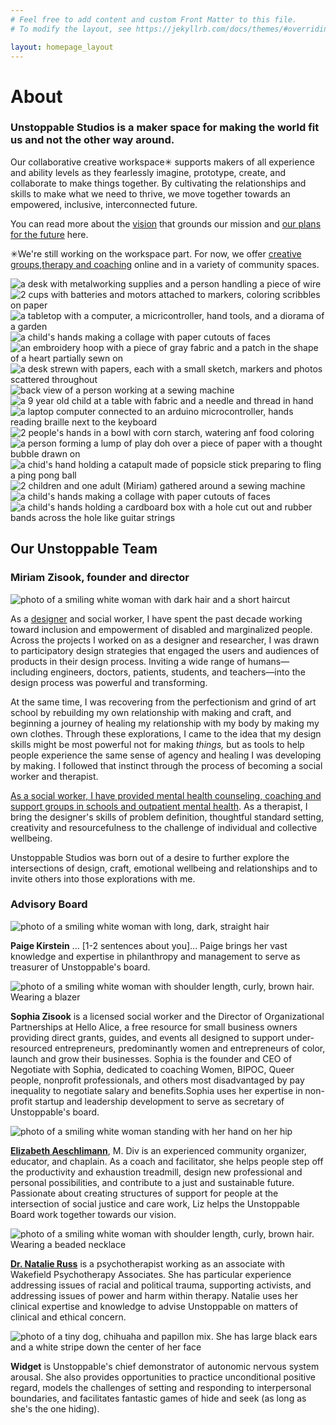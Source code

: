 ```yaml
---
# Feel free to add content and custom Front Matter to this file.
# To modify the layout, see https://jekyllrb.com/docs/themes/#overriding-theme-defaults

layout: homepage_layout
---
```

# About 
### Unstoppable Studios is a maker space for making the world fit us and not the other way around.

Our collaborative creative workspace✳︎ supports makers of all experience and ability levels as they fearlessly imagine, prototype, create, and collaborate to make things together. By cultivating the relationships and skills to make what we need to thrive, we move together towards an empowered, inclusive, interconnected future.

You can read more about the [vision](vision.html) that grounds our mission and [our plans for the future](future.html) here.

✳︎We're still working on the workspace part. For now, we offer [creative groups](),[therapy and coaching]() online and in a variety of community spaces. 


<div id="slideshow">


  <img class="mySlides" src="images/slideshow/1.jpg" alt="a desk with metalworking supplies and a person handling a piece of wire">
  <img class="mySlides" src="images/slideshow/2.jpg" alt = "2 cups with batteries and motors attached to markers, coloring scribbles on paper">
  <img class="mySlides" src="images/slideshow/3.jpg" alt = "a tabletop with a computer, a micricontroller, hand tools, and a diorama of a garden">
  <img class="mySlides" src="images/slideshow/4.jpg" alt = "a child's hands making a collage with paper cutouts of faces">
  <img class="mySlides" src="images/slideshow/5.jpg" alt = "an embroidery hoop with a piece of gray fabric and a patch in the shape of a heart partially sewn on">
  <img class="mySlides" src="images/slideshow/7.jpg" alt = "a desk strewn with papers, each with a small sketch, markers and photos scattered throughout">
  <img class="mySlides" src="images/slideshow/8.jpg" alt = "back view of a person working at a sewing machine">
  <img class="mySlides" src="images/slideshow/10.jpg" alt = "a 9 year old child at a table with fabric and a needle and thread in hand">
  <img class="mySlides" src="images/slideshow/11.jpg" alt = "a laptop computer connected to an arduino microcontroller, hands reading braille next to the keyboard">
  <img class="mySlides" src="images/slideshow/12.jpg" alt = "2 people's hands in a bowl with corn starch, watering anf food coloring">
  <img class="mySlides" src="images/slideshow/13.jpg" alt = "a person forming a lump of play doh over a piece of paper with a thought bubble drawn on">
  <img class="mySlides" src="images/slideshow/15.jpg" alt = "a chid's hand holding a catapult made of popsicle stick preparing to fling a ping pong ball">
  <img class="mySlides" src="images/slideshow/16.jpg" alt= "2 children and one adult (Miriam) gathered around a sewing machine">
  <img class="mySlides" src="images/slideshow/18.jpg" alt = "a child's hands making a collage with paper cutouts of faces">
  <img class="mySlides" src="images/slideshow/19.jpg" alt= "a child's hands holding a cardboard box with a hole cut out and rubber bands across the hole like guitar strings">


  
</div>

<script>
var myIndex = 0;


var element = document.getElementById("main-container")
var width = element.offsetWidth * .75; 

document.getElementById("slideshow").style.width = width + "px";
document.getElementById("slideshow").style.height = width + "px";
carousel();

function carousel() {
  var i;
  var x = document.getElementsByClassName("mySlides");
  for (i = 0; i < x.length; i++) {
    x[i].style.display = "none";  
  }
  myIndex++;
  if (myIndex > x.length) {myIndex = 1}    
  x[myIndex-1].style.display = "block";  
  setTimeout(carousel, 4000); // Change image every 2 seconds
}
</script>



## Our Unstoppable Team

### Miriam Zisook, founder and director

<img class="headshot" src="images/headshot-miriam.jpeg" alt="photo of a smiling white woman with dark hair and a short haircut" title="Miriam Zisook"/>

As a [designer](http://miriamzisook.com/projects) and social worker, I have spent the past decade working toward inclusion and empowerment of disabled and marginalized people. Across the projects I worked on as a designer and researcher, I was drawn to participatory design strategies that engaged the users and audiences of products in their design process. Inviting a wide range of humans&#8212;including engineers, doctors, patients, students, and teachers&#8212;into the design process was powerful and transforming. 

At the same time, I was recovering from the perfectionism and grind of art school by rebuilding my own relationship with making and craft, and beginning a journey of healing my relationship with my body by making my own clothes. Through these explorations, I came to the idea that my design skills might be most powerful not for making *things,* but as tools to help people experience the same sense of agency and healing I was developing by making. I followed that instinct through the process of becoming a social worker and therapist. 

[As a social worker, I have provided mental health counseling, coaching and support groups in schools and outpatient mental health](http://www.miriamzisook.com/resume/). As a therapist, I bring the designer&#39;s skills of problem definition, thoughtful standard setting, creativity and resourcefulness to the challenge of individual and collective wellbeing.

Unstoppable Studios was born out of a desire to further explore the intersections of design, craft, emotional wellbeing and relationships and to invite others into those explorations with me. 

### Advisory Board

<img class="headshot" src="images/headshot-paige.jpeg" alt="photo of a smiling white woman with long, dark, straight hair" title="Paige Kirstein"/>

**Paige Kirstein** ... [1-2 sentences about you]... Paige brings her vast knowledge and expertise in philanthropy and management to serve as treasurer of Unstoppable&#39;s board. 

<img class="headshot" src="images/headshot-sophie.jpeg" alt="photo of a smiling white woman with shoulder length, curly, brown hair. Wearing a blazer" title="Sophia Zisook"/>

**Sophia Zisook** is a licensed social worker and the Director of Organizational Partnerships at Hello Alice, a free resource for small business owners providing direct grants, guides, and events all designed to support under-resourced entrepreneurs, predominantly women and entrepreneurs of color, launch and grow their businesses. Sophia is the founder and CEO of Negotiate with Sophia, dedicated to coaching Women, BIPOC, Queer people, nonprofit professionals, and others most disadvantaged by pay inequality to negotiate salary and benefits.Sophia uses her expertise in non-profit startup and leadership development to serve as secretary of Unstoppable&#39;s board. 

<img class="headshot" src="images/headshot-liz.jpeg" alt="photo of a smiling white woman standing with her hand on her hip" title="Elizabeth Aeschlimann"/>

**[Elizabeth Aeschlimann](https://www.lizaeschlimann.com/welcome)**, M. Div is an experienced community organizer, educator, and chaplain. As a coach and facilitator, she helps people step off the productivity and exhaustion treadmill, design new professional and personal possibilities, and contribute to a just and sustainable future. Passionate about creating structures of support for people at the intersection of social justice and care work, Liz helps the Unstoppable Board work together towards our vision. 

<img class="headshot" src="images/headshot-natalie.jpeg" alt="photo of a smiling white woman with shoulder length, curly, brown hair. Wearing a beaded necklace" title="Natalie Russ"/>

**[Dr. Natalie Russ](https://www.natalierusspsyd.com/)** is a psychotherapist working as an associate with Wakefield Psychotherapy Associates. She has particular experience addressing issues of racial and political trauma, supporting activists, and addressing issues of power and harm within therapy. Natalie uses her clinical expertise and knowledge to advise Unstoppable on matters of clinical and ethical concern. 

<img class="headshot" src="images/widget.jpeg" alt="photo of a tiny dog, chihuaha and papillon mix. She has large black ears and a white stripe down the center of her face" title="Widget"/>

**Widget** is Unstoppable&#39;s chief demonstrator of autonomic nervous system arousal. She also provides opportunities to practice unconditional positive regard, models the challenges of setting and responding to interpersonal boundaries, and facilitates fantastic games of hide and seek (as long as she&#39;s the one hiding).